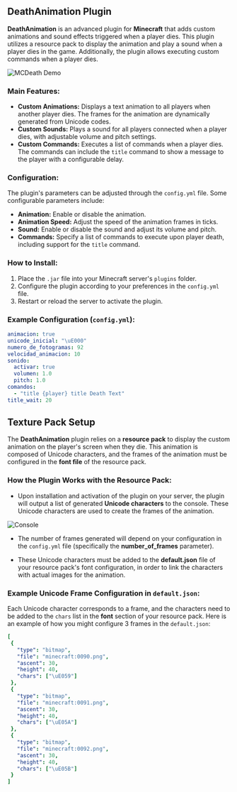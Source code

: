 ## DeathAnimation Plugin

**DeathAnimation** is an advanced plugin for **Minecraft** that adds custom animations and sound effects triggered when a player dies. This plugin utilizes a resource pack to display the animation and play a sound when a player dies in the game. Additionally, the plugin allows executing custom commands when a player dies.

![MCDeath Demo](https://media4.giphy.com/media/v1.Y2lkPTc5MGI3NjExNmtmemdjNjQ3NjlyZmIxbzluYmpoaW1kMzl2ZnU1YW5qcW5mbjQ2eiZlcD12MV9pbnRlcm5hbF9naWZfYnlfaWQmY3Q9Zw/u6OwFS94l8yJCtFVFy/giphy.gif)

  ### Main Features:

  - **Custom Animations:** Displays a text animation to all players when another player dies. The frames for the animation are dynamically generated from Unicode codes.
  - **Custom Sounds:** Plays a sound for all players connected when a player dies, with adjustable volume and pitch settings.
  - **Custom Commands:** Executes a list of commands when a player dies. The commands can include the `title` command to show a message to the player with a configurable delay.
  
  ### Configuration:

  The plugin's parameters can be adjusted through the `config.yml` file. Some configurable parameters include:

  - **Animation:** Enable or disable the animation.
  - **Animation Speed:** Adjust the speed of the animation frames in ticks.
  - **Sound:** Enable or disable the sound and adjust its volume and pitch.
  - **Commands:** Specify a list of commands to execute upon player death, including support for the `title` command.

  ### How to Install:

  1. Place the `.jar` file into your Minecraft server's `plugins` folder.
  2. Configure the plugin according to your preferences in the `config.yml` file.
  3. Restart or reload the server to activate the plugin.

  ### Example Configuration (`config.yml`):

  ```yaml
  animacion: true
  unicode_inicial: "\uE000"
  numero_de_fotogramas: 92
  velocidad_animacion: 10
  sonido:
    activar: true
    volumen: 1.0
    pitch: 1.0
  comandos:
    - "title {player} title Death Text"
  title_wait: 20
```
  ## Texture Pack Setup

  The **DeathAnimation** plugin relies on a **resource pack** to display the custom animation on the player's screen when they die. This animation is composed of Unicode characters, and the frames of the animation must be configured in the **font file** of the resource pack.

  ### How the Plugin Works with the Resource Pack:

  - Upon installation and activation of the plugin on your server, the plugin will output a list of generated **Unicode characters** to the console. These Unicode characters are used to create the frames of the animation.

![Console](https://cdn.discordapp.com/attachments/1252798714439794710/1344777390328381470/2025-02-27_132521.png?ex=67c2250a&is=67c0d38a&hm=bab95d9dab366e67746a7d9d41b6e12c1c448579065a2583bcbf83517ce72d1f&)
  
  - The number of frames generated will depend on your configuration in the `config.yml` file (specifically the **number_of_frames** parameter).
  
  - These Unicode characters must be added to the **default.json** file of your resource pack's font configuration, in order to link the characters with actual images for the animation.

  ### Example Unicode Frame Configuration in `default.json`:

  Each Unicode character corresponds to a frame, and the characters need to be added to the `chars` list in the **font** section of your resource pack. Here is an example of how you might configure 3 frames in the `default.json`:

   ```yaml 
  [
    {
      "type": "bitmap",
      "file": "minecraft:0090.png",
      "ascent": 30,
      "height": 40,
      "chars": ["\uE059"]  
    },
    {
      "type": "bitmap",
      "file": "minecraft:0091.png",
      "ascent": 30,
      "height": 40,
      "chars": ["\uE05A"]  
    },
    {
      "type": "bitmap",
      "file": "minecraft:0092.png",
      "ascent": 30,
      "height": 40,
      "chars": ["\uE05B"]  
    }
  ]
